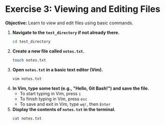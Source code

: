 # Exercise 3: Viewing and Editing Files

**Objective:** Learn to view and edit files using basic commands.

1. **Navigate to the `test_directory` if not already there.**
   ```bash
   cd test_directory
   ```
2. **Create a new file called `notes.txt`.**
   ```bash
   touch notes.txt
   ```
3. **Open `notes.txt` in a basic text editor (Vim).**
   ```bash
   vim notes.txt
   ```
4. **In Vim, type some text (e.g., "Hello, Git Bash!") and save the file.**
   - To start typing in Vim, press `i`
   - To finish typing in Vim, press `esc`
   - To save and exit in Vim, type `wq!`, then `Enter`
5. **Display the contents of `notes.txt` in the terminal.**
   ```bash
   cat notes.txt
   ```